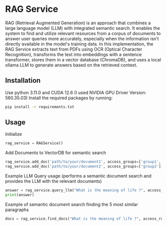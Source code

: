 # RAG Service

RAG (Retrieval Augmented Generation) is an approach that combines a large language model (LLM) with integrated semantic search. It enables the system to find and utilize relevant resources from a corpus of documents to answer user queries more accurately, especially when the information isn’t directly available in the model's training data. In this implementation, the RAG Service extracts text from PDFs using OCR (Optical Character Recognition), transforms the text into embeddings with a sentence transformer, stores them in a vector database (ChromaDB), and uses a local ollama LLM to generate answers based on the retrieved context.

## Installation

Use python 3.11.0 and CUDA 12.6 (I used NVIDIA GPU Driver Version: 560.35.03)
Install the required packages by running:

```bash
pip install -r requirements.txt
```

## Usage

Initialize
```python
rag_service = RAGService()
```

Add Documents to VectorDB for semantic search
```python
rag_service.add_doc('path/to/your/document1', access_groups=['group1', 'group2'])
rag_service.add_doc('path/to/your/document2', access_groups=['group2'])
```

Example LLM Query usage (performs a semantic document search and provides the LLM with the relevant documents)
```python
answer = rag_service.query_llm("What is the meaning of life ?", access_role='group2', n_results=5)
print(answer)
```

Example of semantic document search finding the 5 most similar paragraphs
```python
docs = rag_service.find_docs("What is the meaning of life ?", access_role='group1', n_results=9)
```